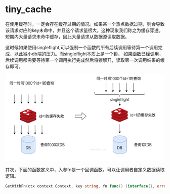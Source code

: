 # tiny_cache

在使用缓存时，一定会存在缓存过期的情况。如果某一个热点数据过期，则会导致该请求对应的key未命中，并且这个请求量很大。这种现象我们称之为缓存穿透。
短期内大量请求未命中缓存，因此大量请求从数据源读取数据。

这时候如果使用singleflight,可以强制一个函数的所有后续调用等待第一个调用完成，以此减小db端的压力。而singleflight本质上是一个锁，
如果函数已经调用，后续调用都需要等待第一个调用执行完成然后将锁解开，读取第一次调用结果的缓存即可。

![](./static/singleflight.png)

其次，下面的函数定义中，入参fn是一个回调函数，可以让调用者自定义数据读取逻辑。
```go
GetWithFn(ctx context.Context, key string, fn func() (interface{}, error)) (i interface{}, err error)
```
